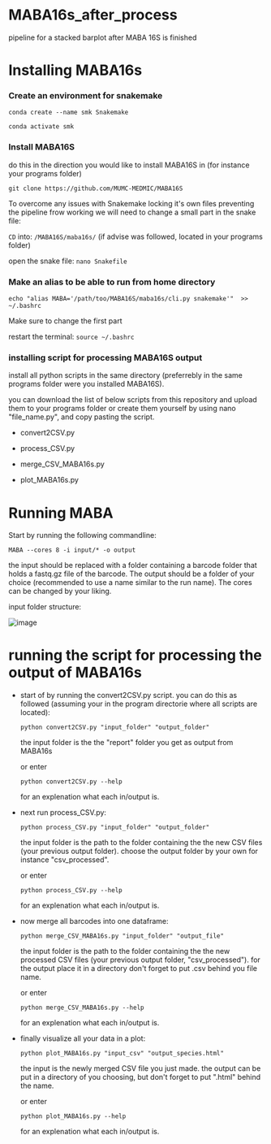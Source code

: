 # MABA16s_after_process
pipeline for a stacked barplot after MABA 16S is finished

# Installing MABA16s
### Create an environment for snakemake
`conda create --name smk Snakemake` 

`conda activate smk`

### Install MABA16S
do this in the direction you would like to install MABA16S in (for instance your programs folder)

`git clone https://github.com/MUMC-MEDMIC/MABA16S`

To overcome any issues with Snakemake locking it's own files preventing the pipeline frow working we will need to change a small part in the snake file:

`CD` into: `/MABA16S/maba16s/` (if advise was followed, located in your programs folder)

open the snake file: `nano Snakefile`

### Make an alias to be able to run from home directory
`echo "alias MABA='/path/too/MABA16S/maba16s/cli.py snakemake'"  >> ~/.bashrc`

Make sure to change the first part

restart the terminal: `source ~/.bashrc`

### installing script for processing MABA16S output

install all python scripts in the same directory (preferrebly in the same programs folder were you installed MABA16S).

you can download the list of below scripts from this repository and upload them to your programs folder or create them yourself by using nano "file_name.py", and copy pasting the script.

- convert2CSV.py

- process_CSV.py

- merge_CSV_MABA16s.py

- plot_MABA16s.py
  
# Running MABA 

Start by running the following commandline:

`MABA --cores 8 -i input/* -o output`

the input should be replaced with a folder containing a barcode folder that holds a fastq.gz file of the barcode. The output should be a folder of your choice (recommended to use a name similar to the run name). The cores can be changed by your liking.

input folder structure:

![image](https://github.com/daanbrackel/MABA16s_after_process/assets/127868974/5b460540-0d40-4835-8a5e-41d3e5b0e1dc)


# running the script for processing the output of MABA16s

- start of by running the convert2CSV.py script. you can do this as followed (assuming your in the program directorie where all scripts are located):

  `python convert2CSV.py "input_folder" "output_folder"`

  the input folder is the the "report" folder you get as output from MABA16s

  or enter 

  `python convert2CSV.py --help`

  for an explenation what each in/output is.

- next run process_CSV.py:

  `python process_CSV.py "input_folder" "output_folder"`

  the input folder is the path to the folder containing the the new CSV files (your previous output folder). choose the output folder by your own for instance "csv_processed".

  or enter 

  `python process_CSV.py --help`

  for an explenation what each in/output is.

- now merge all barcodes into one dataframe:

  `python merge_CSV_MABA16s.py "input_folder" "output_file"`

  the input folder is the path to the folder containing the the new processed CSV files (your previous output folder, "csv_processed"). for the output place it in a directory don't forget to put .csv behind you file name.

  or enter 

  `python merge_CSV_MABA16s.py --help`

  for an explenation what each in/output is.

- finally visualize all your data in a plot:

  `python plot_MABA16s.py "input_csv" "output_species.html"`

  the input is the newly merged CSV file you just made. the output can be put in a directory of you choosing, but don't forget to put ".html" behind the name.

  or enter 

  `python plot_MABA16s.py --help`

  for an explenation what each in/output is.
